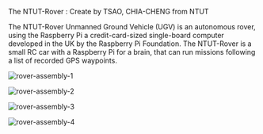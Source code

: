 The NTUT-Rover : Create by TSAO, CHIA-CHENG from NTUT

The NTUT-Rover Unmanned Ground Vehicle (UGV) is an autonomous rover, using the Raspberry Pi a credit-card-sized single-board computer developed in the UK by the Raspberry Pi Foundation. 
The NTUT-Rover is a small RC car with a Raspberry Pi for a brain, that can run missions following a list of recorded GPS waypoints.

![rover-assembly-1](https://lh5.googleusercontent.com/-UltWCnD3xQk/U37pNnHa5kI/AAAAAAAATGM/EQh6Z5AGlFw/w877-h555-no/2014-5-23+%25E4%25B8%258B%25E5%258D%2588+02-21-45.jpg "rover-assembly-1")

![rover-assembly-2](https://lh4.googleusercontent.com/-MawORSmkJAI/U37pPNVI-VI/AAAAAAAATGU/dbdUP4vgxzE/w964-h515-no/2014-5-22+%25E4%25B8%258B%25E5%258D%2588+11-06-59.jpg "rover-assembly-2")

![rover-assembly-3](https://lh4.googleusercontent.com/-QrUVumGZ1xE/U3l5zNfzDBI/AAAAAAAATDk/e1Rt7SxN3ms/w313-h555-no/20140519104520.jpg "rover-assembly-3")

![rover-assembly-4](https://lh4.googleusercontent.com/-oP7CwxqW3xY/U3uGpQy0q5I/AAAAAAAATEo/rlagaL1QnAY/w300-h533-no/IMG_20140521_004044.jpg "rover-assembly-4")
